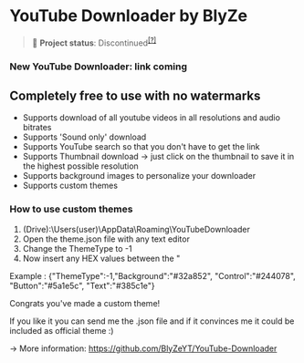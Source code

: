 # YouTube Downloader by BlyZe

> 🔴 **Project status**: Discontinued<sup>[[?]](https://github.com/BlyZeYT/.github/blob/master/project-status.md)</sup>
### New YouTube Downloader: link coming

## Completely free to use with no watermarks

- Supports download of all youtube videos in all resolutions and audio bitrates
- Supports 'Sound only' download
- Supports YouTube search so that you don't have to get the link
- Supports Thumbnail download -> just click on the thumbnail to save it in the highest possible resolution
- Supports background images to personalize your downloader
- Supports custom themes

### How to use custom themes

1. (Drive):\Users\(user)\AppData\Roaming\YouTubeDownloader
2. Open the theme.json file with any text editor
3. Change the ThemeType to -1
4. Now insert any HEX values between the "

Example : {"ThemeType":-1,"Background":"#32a852", "Control":"#244078", "Button":"#5a1e5c", "Text":"#385c1e"}

Congrats you've made a custom theme!

If you like it you can send me the .json file and if it convinces me it could be included as official theme :)

-> More information: https://github.com/BlyZeYT/YouTube-Downloader
